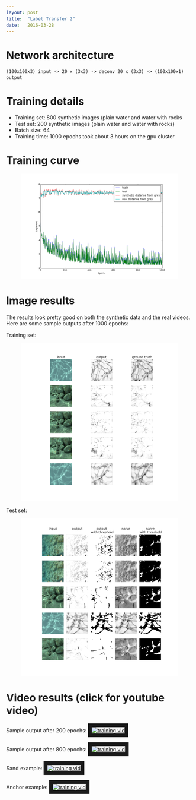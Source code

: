 ```yaml
---
layout: post
title:  "Label Transfer 2"
date:   2016-03-28
---
```


# Network architecture
    (100x100x3) input -> 20 x (3x3) -> deconv 20 x (3x3) -> (100x100x1) output

# Training details

- Training set: 800 synthetic images (plain water and water with rocks
- Test set: 200 synthetic images (plain water and water with rocks)
- Batch size: 64
- Training time: 1000 epochs took about 3 hours on the gpu cluster

# Training curve

<figure>
  <a href="/assets/transfer2/costs.png">
    <img class="preds" src='/assets/transfer2/costs.png' alt='missing' />
  </a>
</figure>


# Image results

The results look pretty good on both the synthetic data and the real videos. Here are some sample outputs after 1000 epochs:

Training set:
<figure>
  <a href="/assets/transfer2/999__preds.png">
    <img class="preds" src='/assets/transfer2/999__preds.png' alt='missing' />
  </a>
</figure>

Test set:
<figure>
  <a href="/assets/transfer2/999__testpreds.png">
    <img class="preds" src='/assets/transfer2/999__testpreds.png' alt='missing' />
  </a>
</figure>

# Video results (click for youtube video)

Sample output after 200 epochs:
<a href="https://www.youtube.com/watch?v=L0S6rrEj0KE" target="_blank"><img src="http://img.youtube.com/vi/L0S6rrEj0KE/0.jpg"
alt="training vid" width="480" height="360" border="10" /></a>


Sample output after 800 epochs:
<a href="https://www.youtube.com/watch?v=SBgB6J9RRA8" target="_blank"><img src="http://img.youtube.com/vi/SBgB6J9RRA8/0.jpg"
alt="training vid" width="480" height="360" border="10" /></a>


Sand example:
<a href="https://www.youtube.com/watch?v=4eVtPubrT6w" target="_blank"><img src="http://img.youtube.com/vi/4eVtPubrT6w/0.jpg"
alt="training vid" width="480" height="360" border="10" /></a>


Anchor example:
<a href="https://www.youtube.com/watch?v=CvrjXbmXOVE" target="_blank"><img src="http://img.youtube.com/vi/CvrjXbmXOVE/0.jpg"
alt="training vid" width="480" height="360" border="10" /></a>